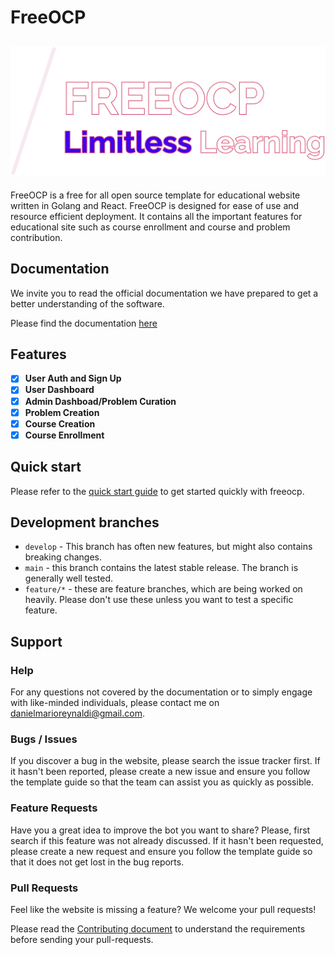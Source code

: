 # FreeOCP
## ![Freeocp](https://raw.githubusercontent.com/DanielMariooR/FreeOCP-Core/main/docs/assets/logo.png)

FreeOCP is a free for all open source template for educational website written in Golang and React. FreeOCP is designed for ease of use and resource efficient deployment. It contains all the important features for educational site such as course enrollment and course and problem contribution.

## Documentation 
We invite you to read the official documentation we have prepared to get a better understanding of the software. 

Please find the documentation [here](https://github.com/DanielMariooR/FreeOCP-Core/blob/main/docs/DOCUMENTATION.md) 

## Features

- [x] **User Auth and Sign Up**
- [x] **User Dashboard**
- [x] **Admin Dashboad/Problem Curation**
- [x] **Problem Creation**
- [x] **Course Creation**
- [x] **Course Enrollment** 

## Quick start
Please refer to the [quick start guide](https://github.com/DanielMariooR/FreeOCP-Core/blob/main/docs/QUICK.md) to get started quickly with freeocp.

## Development branches
- `develop` - This branch has often new features, but might also contains breaking changes.
- `main` - this branch contains the latest stable release. The branch is generally well tested.
- `feature/*` - these are feature branches, which are being worked on heavily. Please don't use these unless you want to test a specific feature.

## Support

### Help

For any questions not covered by the documentation or to simply engage with like-minded individuals, please contact me on danielmarioreynaldi@gmail.com.

### Bugs / Issues

If you discover a bug in the website, please
search the issue tracker
first. If it hasn't been reported, please
create a new issue and
ensure you follow the template guide so that the team can assist you as
quickly as possible.

### Feature Requests

Have you a great idea to improve the bot you want to share? Please,
first search if this feature was not already discussed.
If it hasn't been requested, please
create a new request
and ensure you follow the template guide so that it does not get lost
in the bug reports.

### Pull Requests

Feel like the website is missing a feature? We welcome your pull requests!

Please read the
[Contributing document](https://github.com/DanielMariooR/FreeOCP-Core/blob/main/docs/CONTRIBUTING.md)
to understand the requirements before sending your pull-requests.
